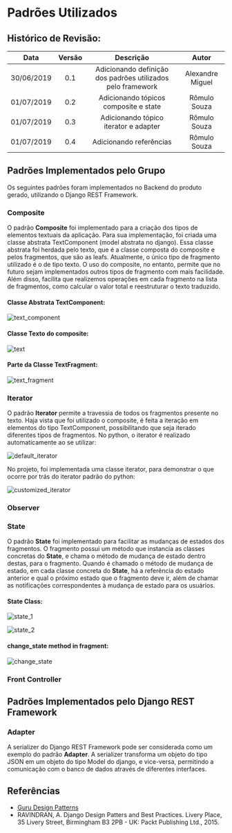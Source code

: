 # Padrões Utilizados

## Histórico de Revisão:
| Data | Versão | Descrição | Autor |
|:---:|:---:|:---:|:---:|
| 30/06/2019 | 0.1 | Adicionando definição dos padrões utilizados pelo framework | Alexandre Miguel |
| 01/07/2019 | 0.2 | Adicionando tópicos composite e state | Rômulo Souza |
| 01/07/2019 | 0.3 | Adicionando tópico iterator e adapter | Rômulo Souza |
| 01/07/2019 | 0.4 | Adicionando referências | Rômulo Souza |

## Padrões Implementados pelo Grupo

Os seguintes padrões foram implementados no Backend do produto gerado, utilizando o Django REST Framework.

### Composite

O padrão **Composite** foi implementado para a criação dos tipos de elementos textuais da aplicação. Para sua implementação, foi criada uma classe abstrata TextComponent (model abstrata no django). Essa classe abstrata foi herdada pelo texto, que é a classe composta do composite e pelos fragmentos, que são as leafs. Atualmente, o único tipo de fragmento utilizado é o de tipo texto. O uso do composite, no entanto, permite que no futuro sejam implementados outros tipos de fragmento com mais facilidade. Além disso, facilita que realizemos operações em cada fragmento na lista de fragmentos, como calcular o valor total e reestruturar o texto traduzido.

#### Classe Abstrata TextComponent:
![text_component](../../assets/desenho/padroes/text_component.png)

#### Classe Texto do composite:
![text](../../assets/desenho/padroes/text.png)

#### Parte da Classe TextFragment:
![text_fragment](../../assets/desenho/padroes/text_fragment.png)

### Iterator

O padrão **Iterator** permite a travessia de todos os fragmentos presente no texto. Haja vista que foi utilizado o composite, é feita a iteração em elementos do tipo TextComponent, possibilitando que seja iterado diferentes tipos de fragmentos. No python, o iterator é realizado automaticamente ao se utilizar:

![default_iterator](../../assets/desenho/padroes/for_i.jpg)

No projeto, foi implementada uma classe iterator, para demonstrar o que ocorre por trás do iterator padrão do python:

![customized_iterator](../../assets/desenho/padroes/iterator.png)

### Observer

### State

O padrão **State** foi implementado para facilitar as mudanças de estados dos fragmentos. O fragmento possui um método que instancia as classes concretas do **State**, e chama o método de mudança de estado dentro destas, para o fragmento. Quando é chamado o método de mudança de estado, em cada classe concreta do **State**, há a referência do estado anterior e qual o próximo estado que o fragmento deve ir, além de chamar as notificações correspondentes à mudança de estado para os usuários.


#### State Class:
![state_1](../../assets/desenho/padroes/state_1.png)

![state_2](../../assets/desenho/padroes/state_2.png)

#### change_state method in fragment:
![change_state](../../assets/desenho/padroes/change_state.png)

### Front Controller


## Padrões Implementados pelo Django REST Framework

### Adapter

A serializer do Django REST Framework pode ser considerada como um exemplo do padrão **Adapter**. A serializer transforma um objeto do tipo JSON em um objeto do tipo Model do django, e vice-versa, permitindo a comunicação com o banco de dados através de diferentes interfaces.

## Referências

* [Guru Design Patterns](https://refactoring.guru/design-patterns/)
* RAVINDRAN, A. Django Design Patters and Best Practices. Livery Place, 35 Livery Street, Birmingham B3 2PB - UK: Packt Publishing Ltd., 2015.